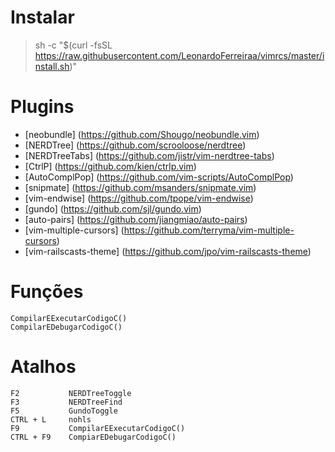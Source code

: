 # Instalar

> sh -c "$(curl -fsSL https://raw.githubusercontent.com/LeonardoFerreiraa/vimrcs/master/install.sh)"

# Plugins

- [neobundle] (https://github.com/Shougo/neobundle.vim)
- [NERDTree] (https://github.com/scrooloose/nerdtree)
- [NERDTreeTabs] (https://github.com/jistr/vim-nerdtree-tabs)
- [CtrlP] (https://github.com/kien/ctrlp.vim)
- [AutoComplPop] (https://github.com/vim-scripts/AutoComplPop)
- [snipmate] (https://github.com/msanders/snipmate.vim)
- [vim-endwise] (https://github.com/tpope/vim-endwise)
- [gundo] (https://github.com/sjl/gundo.vim)
- [auto-pairs] (https://github.com/jiangmiao/auto-pairs)
- [vim-multiple-cursors] (https://github.com/terryma/vim-multiple-cursors)
- [vim-railscasts-theme] (https://github.com/jpo/vim-railscasts-theme)

# Funções
```
CompilarEExecutarCodigoC()
CompilarEDebugarCodigoC()
```
# Atalhos
```
F2           NERDTreeToggle           
F3           NERDTreeFind
F5           GundoToggle              
CTRL + L     nohls
F9           CompilarEExecutarCodigoC()
CTRL + F9    CompiarEDebugarCodigoC()
```
